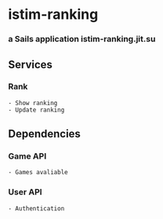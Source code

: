 # istim-ranking
### a Sails application istim-ranking.jit.su

## Services
### Rank
	- Show ranking
	- Update ranking

## Dependencies
### Game API
	- Games avaliable

### User API
	- Authentication
